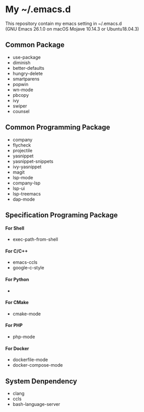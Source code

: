 My ~/.emacs.d
====
This repository contain my emacs setting in ~/.emacs.d
<br>(GNU Emacs 26.1.0 on macOS Mojave 10.14.3 or Ubuntu18.04.3)
## Common Package
- use-package
- diminish
- better-defaults
- hungry-delete
- smartparens
- popwin
- wn-mode
- pbcopy
- ivy
- swiper
- counsel
## Common Programming Package
- company
- flycheck
- projectile
- yasnippet
- yasnippet-snippets
- ivy-yasnippet
- magit
- lsp-mode
- company-lsp
- lsp-ui
- lsp-treemacs
- dap-mode
## Specification Programing Package
#### For Shell
- exec-path-from-shell
#### For C/C++
- emacs-ccls
- google-c-style
#### For Python
- 
#### For CMake
- cmake-mode
#### For PHP
- php-mode
#### For Docker
- dockerfile-mode
- docker-compose-mode
## System Denpendency
- clang
- ccls
- bash-language-server
